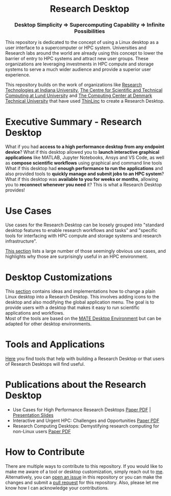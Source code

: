 <div id="user-content-toc">
  <ul align="center" style="list-style: none;">
    <summary>
      <h1>Research Desktop </h1>
    </summary>
  </ul>
  <ul align="center" style="list-style: none;">
    <summary>
      <h3>Desktop Simplicity ⇒ Supercomputing Capability ⇒ Infinite Possibilities</h3>
    </summary>
  </ul>
</div>

This repository is dedicated to the concept of using a Linux desktop as a user interface to a supercomputer or HPC system. Universities and Research labs around the world are already using this concept to lower the barrier of entry to HPC systems and attract new user groups. These organizations are leveraging investments in HPC compute and storage systems to serve a much wider audience and provide a superior user experience.

This repository builds on the work of organizations like [Research Technologies at Indiana University](https://kb.iu.edu/d/apum), [The Centre for Scientific and Technical Computing at Lund University](https://www.lunarc.lu.se/) and [The Computing Center at Denmark Technical University](https://www.hpc.dtu.dk/) that have used [ThinLinc](https://www.cendio.com/) to create a Research Desktop. 

# Executive Summary - Research Desktop
What if you had **access to a high performance desktop from any endpoint device**? What if this desktop allowed you to **launch interactive graphical applications** like MATLAB, Jupyter Notebooks, Ansys and VS Code, as well as **compose scientific workflows** using graphical and command line tools What if this desktop had **enough performance to run the applications** and also provided tools to **quickly manage and submit jobs to an HPC system**? What if this desktop was **available to you for weeks or months**, allowing you to **reconnect whenever you need** it? This is what a Research Desktop provides!

# Use Cases
Use cases for the Research Desktop can be loosely grouped into "standard desktop features to enable research workflows and tasks" and "specific tools for interfacing with HPC compute and storage systems and research infrastructure".

[This section](./UseCases/README.md) lists a large number of those seemingly obvious use cases, and highlights why those are surprisingly useful in an HPC environment.

# Desktop Customizations
This [section](./DesktopCustomizations/README.md) contains ideas and implementations how to change a plain Linux desktop into a Research Desktop. This involves adding icons to the desktop and also modifying the global application menu. The goal is to provide users with a desktop that makes it easy to run scientific applications and workflows.  
Most of the tools are based on the [MATE Desktop Environment](https://mate-desktop.org/) but can be adapted for other desktop environments.  

# Tools and Applications
[Here](./ToolsAndApplications/README.md) you find tools that help with building a Research Desktop or that users of Research Desktops will find useful.

# Publications about the Research Desktop
- Use Cases for High Performance Research Desktops [Paper PDF](./Documents/HPC_Desktops_Github_Paper.pdf) | [Presentation Slides](./Documents/HPC_Desktops_Github_Slides.pdf)
- Interactive and Urgent HPC: Challenges and Opportunities [Paper PDF ](https://arxiv.org/abs/2401.14550)
- Research Computing Desktops: Demystifying research computing for non-Linux users [Paper PDF](https://dl.acm.org/doi/10.1145/3332186.3332206)

# How to Contribute
There are multiple ways to contribute to this repository. If you would like to make me aware of a tool or desktop customization, simply reach out to [me](https://github.com/RobertHenschel). Alternatively, you can [open an issue](https://github.com/RobertHenschel/ResearchDesktop/issues) in this repository or you can make the changes and submit a [pull request](https://github.com/RobertHenschel/ResearchDesktop/pulls) for this repository. Also, please let me know how I can acknowledge your contributions.



